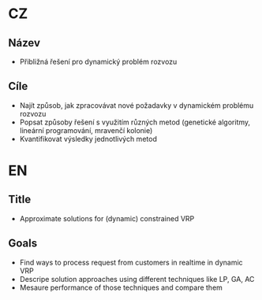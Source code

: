 # CZ
## Název
* Přibližná řešení pro dynamický problém rozvozu
## Cíle
* Najít způsob, jak zpracovávat nové požadavky v dynamickém problému rozvozu
* Popsat způsoby řešení s využitím různých metod (genetické algoritmy, lineární programování, mravenčí kolonie)
* Kvantifikovat výsledky jednotlivých metod

# EN
## Title
* Approximate solutions for (dynamic) constrained VRP
## Goals
* Find ways to process request from customers in realtime in dynamic VRP
* Descripe solution approaches using different techniques like LP, GA, AC
* Mesaure performance of those techniques and compare them